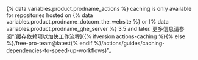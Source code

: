 {% data variables.product.prodname_actions %} caching is only available for repositories hosted on {% data variables.product.prodname_dotcom_the_website %} or {% data variables.product.prodname_ghe_server %} 3.5 and later. 更多信息请参阅“[缓存依赖项以加快工作流程]({% ifversion actions-caching %}{% else %}/free-pro-team@latest{% endif %}/actions/guides/caching-dependencies-to-speed-up-workflows)”。